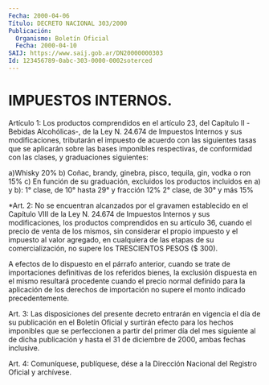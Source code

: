 ```yaml
---
Fecha: 2000-04-06
Título: DECRETO NACIONAL 303/2000
Publicación:
  Organismo: Boletín Oficial
  Fecha: 2000-04-10
SAIJ: https://www.saij.gob.ar/DN20000000303
Id: 123456789-0abc-303-0000-0002soterced
---
```

# IMPUESTOS INTERNOS.

<a id="1"></a>
Artículo 1: Los productos comprendidos en el artículo 23, del Capítulo II -Bebidas Alcohólicas-, de la Ley N. 24.674 de Impuestos Internos y sus modificaciones, tributarán el impuesto de acuerdo con las siguientes tasas que se aplicarán sobre las bases imponibles respectivas, de conformidad con las clases, y graduaciones siguientes:

 a)Whisky                                20% b) Coñac, brandy, ginebra, pisco, tequila, gin, vodka o ron               15% c) En función de su graduación, excluidos los productos incluidos en a) y b): 1° clase, de 10° hasta 29° y fracción   12% 2° clase, de 30° y más                  15%

<a id="2"></a>
*Art. 2: No se encuentran alcanzados por el gravamen establecido en el Capítulo VIII de la Ley N. 24.674 de Impuestos Internos y sus modificaciones, los productos comprendidos en su artículo 36, cuando el precio de venta de los mismos, sin considerar el propio impuesto y el impuesto al valor agregado, en cualquiera de las etapas de su comercialización, no supere los TRESCIENTOS PESOS ($ 300).

A efectos de lo dispuesto en el párrafo anterior, cuando se trate de importaciones definitivas de los referidos bienes, la exclusión dispuesta en el mismo resultará procedente cuando el precio normal definido para la aplicación de los derechos de importación no supere el monto indicado precedentemente.

<a id="3"></a>
Art. 3: Las disposiciones del presente decreto entrarán en vigencia el día de su publicación en el Boletín Oficial y surtirán efecto para los hechos imponibles que se perfeccionen a partir del primer día del  mes siguiente al de dicha publicación y hasta el 31 de diciembre de 2000, ambas fechas inclusive.

<a id="4"></a>
Art. 4: Comuníquese, publíquese, dése a la Dirección Nacional del Registro Oficial y archívese.